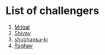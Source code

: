 # List of challengers
1. [Mrinal](https://github.com/mrinal1224)
2. [Shivay](https://github.com/shivaylamba)
3. [shubhansu-kr](https://github.com/shubhansu-kr)
4. [Raghav](https://github.com/raghavdhingra)

